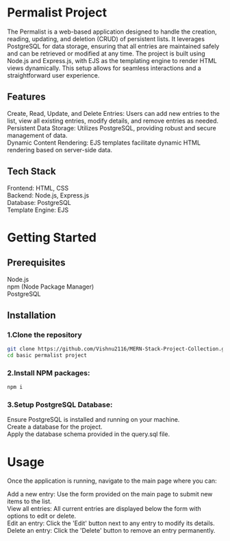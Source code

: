 # Permalist Project

The Permalist is a web-based application designed to handle the creation, reading, updating, and deletion (CRUD) of persistent lists. It leverages PostgreSQL for data storage, ensuring that all entries are maintained safely and can be retrieved or modified at any time. The project is built using Node.js and Express.js, with EJS as the templating engine to render HTML views dynamically. This setup allows for seamless interactions and a straightforward user experience.

## Features
Create, Read, Update, and Delete Entries: Users can add new entries to the list, view all existing entries, modify details, and remove entries as needed.  
Persistent Data Storage: Utilizes PostgreSQL, providing robust and secure management of data.  
Dynamic Content Rendering: EJS templates facilitate dynamic HTML rendering based on server-side data. 

## Tech Stack
Frontend: HTML, CSS  
Backend: Node.js, Express.js   
Database: PostgreSQL  
Template Engine: EJS  

# Getting Started
## Prerequisites
Node.js  
npm (Node Package Manager)  
PostgreSQL  


## Installation

### 1.Clone the repository
```bash
git clone https://github.com/Vishnu2116/MERN-Stack-Project-Collection.git  
cd basic permalist project
```

### 2.Install NPM packages:
```bash
npm i
```

### 3.Setup PostgreSQL Database:
Ensure PostgreSQL is installed and running on your machine.  
Create a database for the project.  
Apply the database schema provided in the query.sql file.  

# Usage  

Once the application is running, navigate to the main page where you can:  

Add a new entry: Use the form provided on the main page to submit new items to the list.  
View all entries: All current entries are displayed below the form with options to edit or delete.  
Edit an entry: Click the 'Edit' button next to any entry to modify its details.  
Delete an entry: Click the 'Delete' button to remove an entry permanently.  

